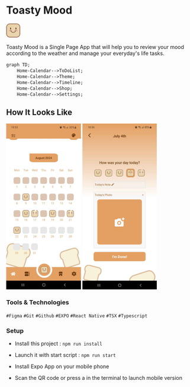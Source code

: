 # Toasty Mood

![Logo](./assets/toasts/toast-okay.png)

Toasty Mood is a Single Page App that will help you to review your mood according to the weather and manage your everyday's life tasks.

```mermaid
graph TD;
    Home-Calendar-->ToDoList;
    Home-Calendar-->Theme;
    Home-Calendar-->Timeline;
    Home-Calendar-->Shop;
    Home-Calendar-->Settings;
```

## How It Looks Like

<img src="./ressources-readme/screen-home.jpg" alt="Home Screenshot" width="40%"> <img src="./ressources-readme/screen-new.jpg" alt="New Toast Screen" width="40%">

### Tools & Technologies

`#Figma`
`#Git`
`#Github`
`#EXPO`
`#React Native`
`#TSX`
`#Typescript`

### Setup

- Install this project : `npm run install`

- Launch it with start script : `npm run start`

- Install Expo App on your mobile phone

- Scan the QR code or press a in the terminal to launch mobile version
